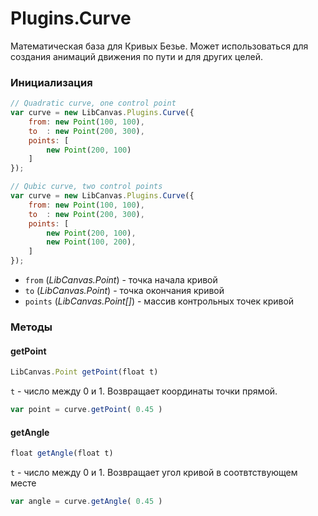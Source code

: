 Plugins.Curve
=============

Математическая база для Кривых Безье. Может использоваться для создания анимаций движения по пути и для других целей.

### Инициализация

```js
// Quadratic curve, one control point
var curve = new LibCanvas.Plugins.Curve({
	from: new Point(100, 100),
	to  : new Point(200, 300),
	points: [
		new Point(200, 100)
	]
});

// Qubic curve, two control points
var curve = new LibCanvas.Plugins.Curve({
	from: new Point(100, 100),
	to  : new Point(200, 300),
	points: [
		new Point(200, 100),
		new Point(100, 200),
	]
});
```

* `from` (*LibCanvas.Point*) - точка начала кривой
* `to` (*LibCanvas.Point*) - точка окончания кривой
* `points` (*LibCanvas.Point[]*) - массив контрольных точек кривой

### Методы

#### getPoint

```js
LibCanvas.Point getPoint(float t)
```

`t` - число между 0 и 1. Возвращает координаты точки прямой.


```js
var point = curve.getPoint( 0.45 )
```


#### getAngle

```js
float getAngle(float t)
```

`t` - число между 0 и 1. Возвращает угол кривой в соотвтствующем месте


```js
var angle = curve.getAngle( 0.45 )
```
